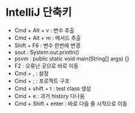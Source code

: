 # IntelliJ 단축키

- Cmd + Alt + v : 변수 추출
- Cmd + Alt + m : 메서드 추출
- Shift + F6 : 변수 한번에 변경
- sout : System.out.println()
- psvm : public static void main(String[] args) {}
- F2 : 오류난 곳으로 바로 이동
- Cmd + , : 설정
- Cmd + ; : 프로젝트 구조
- Cmd + shift + t : test class 생성
- Cmd + e : 과거 history 다나옴
- Cmd + Shift + enter : 바로 다음 줄 시작으로 이동
